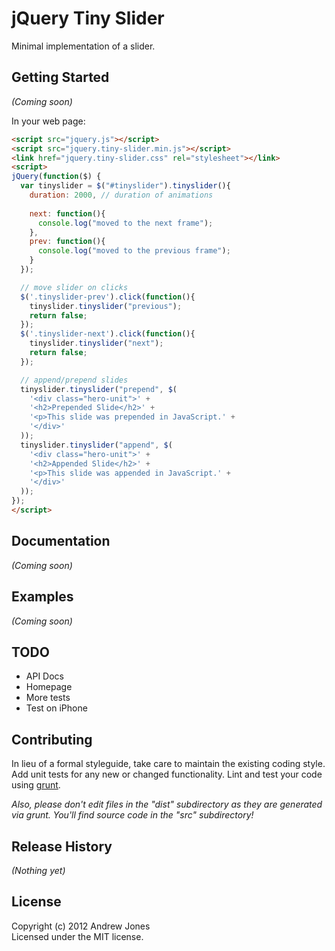 # jQuery Tiny Slider

Minimal implementation of a slider.

## Getting Started

_(Coming soon)_

In your web page:

```html
<script src="jquery.js"></script>
<script src="jquery.tiny-slider.min.js"></script>
<link href="jquery.tiny-slider.css" rel="stylesheet"></link>
<script>
jQuery(function($) {
  var tinyslider = $("#tinyslider").tinyslider(){
    duration: 2000, // duration of animations
    
    next: function(){
      console.log("moved to the next frame");
    },
    prev: function(){
      console.log("moved to the previous frame");
    }
  });

  // move slider on clicks
  $('.tinyslider-prev').click(function(){
    tinyslider.tinyslider("previous");
    return false;
  });
  $('.tinyslider-next').click(function(){
    tinyslider.tinyslider("next");
    return false;
  });

  // append/prepend slides
  tinyslider.tinyslider("prepend", $(
    '<div class="hero-unit">' +
    '<h2>Prepended Slide</h2>' +
    '<p>This slide was prepended in JavaScript.' +
    '</div>'
  ));
  tinyslider.tinyslider("append", $(
    '<div class="hero-unit">' +
    '<h2>Appended Slide</h2>' +
    '<p>This slide was appended in JavaScript.' +
    '</div>'
  ));
});
</script>
```

## Documentation
_(Coming soon)_

## Examples
_(Coming soon)_

## TODO

- API Docs
- Homepage
- More tests
- Test on iPhone

## Contributing
In lieu of a formal styleguide, take care to maintain the existing coding style. Add unit tests for any new or changed functionality. Lint and test your code using [grunt](https://github.com/cowboy/grunt).

_Also, please don't edit files in the "dist" subdirectory as they are generated via grunt. You'll find source code in the "src" subdirectory!_

## Release History
_(Nothing yet)_

## License
Copyright (c) 2012 Andrew Jones  
Licensed under the MIT license.
